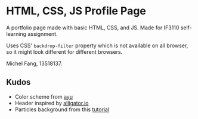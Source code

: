 # HTML, CSS, JS Profile Page

A portfolio page made with basic HTML, CSS, and JS.
Made for IF3110 self-learning assignment.

Uses CSS' `backdrop-filter` property which is not available on all browser, so it might look different for different browsers.

Michel Fang, 13518137.

## Kudos

- Color scheme from [ayu](https://github.com/ayu-theme/ayu-colors)
- Header inspired by [alligator.io](https://alligator.io/)
- Particles background from this [tutorial](https://www.youtube.com/watch?v=d620nV6bp0A)
